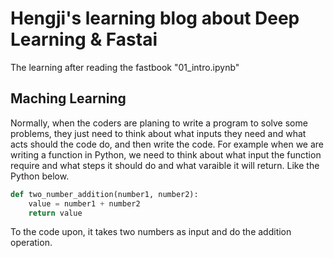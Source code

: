 # Hengji's learning blog about Deep Learning & Fastai

The learning after reading the fastbook "01_intro.ipynb"

## Maching Learning
Normally, when the coders are planing to write a program to solve some problems, they just need to think about what inputs they need and what acts should the code do, and then write the code. For example when we are writing a function in Python, we need to think about what input the function require and what steps it should do and what varaible it will return. Like the Python below.

```python
def two_number_addition(number1, number2):
    value = number1 + number2
    return value
```
To the code upon, it takes two numbers as input and do the addition operation.
